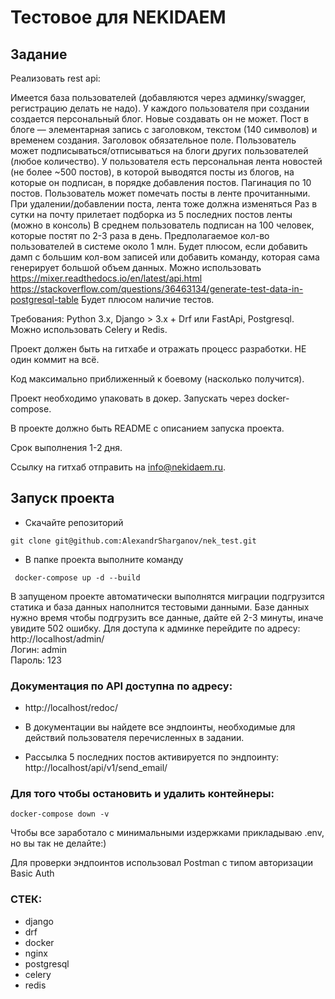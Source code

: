 # Тестовое для NEKIDAEM

## Задание
Реализовать rest api:

Имеется база пользователей (добавляются через админку/swagger, регистрацию делать не надо).
У каждого пользователя при создании создается персональный блог. Новые создавать он не может.
Пост в блоге — элементарная запись с заголовком, текстом (140 символов) и временем создания. Заголовок обязательное поле.
Пользователь может подписываться/отписываться на блоги других пользователей (любое количество).
У пользователя есть персональная лента новостей (не более ~500 постов), в которой выводятся посты из блогов, на которые он подписан, в порядке добавления постов. Пагинация по 10 постов.
Пользователь может помечать посты в ленте прочитанными.
При удалении/добавлении поста, лента тоже должна изменяться
Раз в сутки на почту прилетает подборка из 5 последних постов ленты (можно в консоль)
В среднем пользователь подписан на 100 человек, которые постят по 2-3 раза в день.
Предполагаемое кол-во пользователей в системе около 1 млн.
Будет плюсом, если добавить дамп с большим кол-вом записей или добавить команду, которая сама генерирует большой объем данных.
Можно использовать https://mixer.readthedocs.io/en/latest/api.html https://stackoverflow.com/questions/36463134/generate-test-data-in-postgresql-table
Будет плюсом наличие тестов.


Требования:
Python 3.x, Django > 3.х + Drf или FastApi, Postgresql. Можно использовать Celery и Redis. 

Проект должен быть на гитхабе и отражать процесс разработки. НЕ один коммит на всё.

Код максимально приближенный к боевому (насколько получится).

Проект необходимо упаковать в докер. Запускать через docker-compose.

В проекте должно быть README с описанием запуска проекта.

Срок выполнения 1-2 дня.

Ссылку на гитхаб отправить на info@nekidaem.ru.

## Запуск проекта

- Скачайте репозиторий
```
git clone git@github.com:AlexandrSharganov/nek_test.git
```

- В папке проекта выполните команду
```
 docker-compose up -d --build
```
В запущеном проекте автоматически выполнятся миграции подгрузится статика и база данных наполнится тестовыми данными. Базе данных нужно время чтобы подгрузить все данные, дайте ей 2-3 минуты, иначе увидите 502 ошибку. Для доступа к админке перейдите по адресу:  
http://localhost/admin/  
Логин: admin  
Пароль: 123

### Документация по API доступна по адресу:  
- http://localhost/redoc/  

- В документации вы найдете все эндпоинты, необходимые для действий пользователя перечисленных в задании.
- Рассылка 5 последних постов активируется по эндпоинту:  http://localhost/api/v1/send_email/

### Для того чтобы остановить и удалить контейнеры:
```
docker-compose down -v
```

Чтобы все заработало с минимальными издержками прикладываю .env, но вы так не делайте:)

Для проверки эндпоинтов использовал Postman c типом авторизации Basic Auth

### СТЕК:
- django
- drf
- docker
- nginx
- postgresql
- celery
- redis